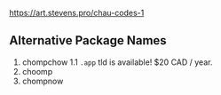 https://art.stevens.pro/chau-codes-1


## Alternative Package Names
1. chompchow
    1.1 `.app` tld is available! $20 CAD / year.
2. choomp
3. chompnow
